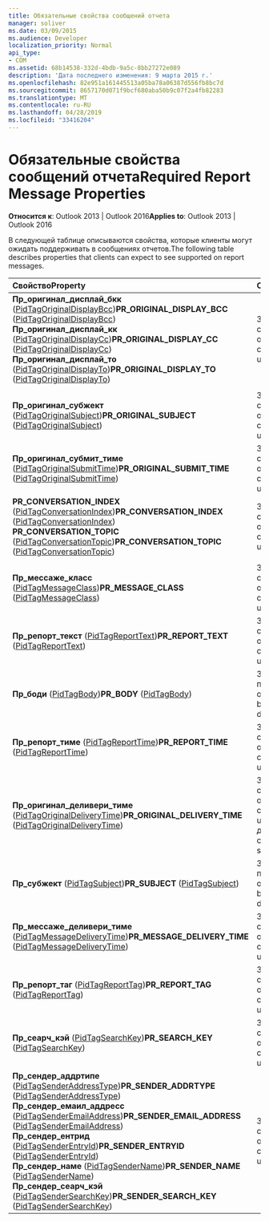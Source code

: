 ```yaml
---
title: Обязательные свойства сообщений отчета
manager: soliver
ms.date: 03/09/2015
ms.audience: Developer
localization_priority: Normal
api_type:
- COM
ms.assetid: 68b14538-332d-4bdb-9a5c-8bb27272e089
description: 'Дата последнего изменения: 9 марта 2015 г.'
ms.openlocfilehash: 82e951a161445513a05ba78a06387d556fb8bc7d
ms.sourcegitcommit: 8657170d071f9bcf680aba50b9c07f2a4fb82283
ms.translationtype: MT
ms.contentlocale: ru-RU
ms.lasthandoff: 04/28/2019
ms.locfileid: "33416204"
---
```

# <a name="required-report-message-properties"></a><span data-ttu-id="16905-103">Обязательные свойства сообщений отчета</span><span class="sxs-lookup"><span data-stu-id="16905-103">Required Report Message Properties</span></span>

  
  
<span data-ttu-id="16905-104">**Относится к**: Outlook 2013 | Outlook 2016</span><span class="sxs-lookup"><span data-stu-id="16905-104">**Applies to**: Outlook 2013 | Outlook 2016</span></span> 
  
<span data-ttu-id="16905-105">В следующей таблице описываются свойства, которые клиенты могут ожидать поддерживать в сообщениях отчетов.</span><span class="sxs-lookup"><span data-stu-id="16905-105">The following table describes properties that clients can expect to see supported on report messages.</span></span>
  
|<span data-ttu-id="16905-106">**Свойство**</span><span class="sxs-lookup"><span data-stu-id="16905-106">**Property**</span></span>|<span data-ttu-id="16905-107">**Описание**</span><span class="sxs-lookup"><span data-stu-id="16905-107">**Description**</span></span>|
|:-----|:-----|
|<span data-ttu-id="16905-108">**Пр_оригинал_дисплай_бкк** ([PidTagOriginalDisplayBcc](pidtagoriginaldisplaybcc-canonical-property.md))</span><span class="sxs-lookup"><span data-stu-id="16905-108">**PR_ORIGINAL_DISPLAY_BCC** ([PidTagOriginalDisplayBcc](pidtagoriginaldisplaybcc-canonical-property.md))</span></span>  <br/> <span data-ttu-id="16905-109">**Пр_оригинал_дисплай_кк** ([PidTagOriginalDisplayCc](pidtagoriginaldisplaycc-canonical-property.md))</span><span class="sxs-lookup"><span data-stu-id="16905-109">**PR_ORIGINAL_DISPLAY_CC** ([PidTagOriginalDisplayCc](pidtagoriginaldisplaycc-canonical-property.md))</span></span>  <br/> <span data-ttu-id="16905-110">**Пр_оригинал_дисплай_то** ([PidTagOriginalDisplayTo](pidtagoriginaldisplayto-canonical-property.md))</span><span class="sxs-lookup"><span data-stu-id="16905-110">**PR_ORIGINAL_DISPLAY_TO** ([PidTagOriginalDisplayTo](pidtagoriginaldisplayto-canonical-property.md))</span></span>  <br/> |<span data-ttu-id="16905-111">ЗаДается создателем отчета, обычно MAPI.</span><span class="sxs-lookup"><span data-stu-id="16905-111">Set by creator of report, usually MAPI.</span></span>  <br/> |
|||
|<span data-ttu-id="16905-112">**Пр_оригинал_субжект** ([PidTagOriginalSubject](pidtagoriginalsubject-canonical-property.md))</span><span class="sxs-lookup"><span data-stu-id="16905-112">**PR_ORIGINAL_SUBJECT** ([PidTagOriginalSubject](pidtagoriginalsubject-canonical-property.md))</span></span>  <br/> |<span data-ttu-id="16905-113">ЗаДается создателем отчета, обычно MAPI.</span><span class="sxs-lookup"><span data-stu-id="16905-113">Set by creator of report, usually MAPI.</span></span>  <br/> |
|<span data-ttu-id="16905-114">**Пр_оригинал_субмит_тиме** ([PidTagOriginalSubmitTime](pidtagoriginalsubmittime-canonical-property.md))</span><span class="sxs-lookup"><span data-stu-id="16905-114">**PR_ORIGINAL_SUBMIT_TIME** ([PidTagOriginalSubmitTime](pidtagoriginalsubmittime-canonical-property.md))</span></span>  <br/> |<span data-ttu-id="16905-115">ЗаДается создателем отчета, обычно MAPI.</span><span class="sxs-lookup"><span data-stu-id="16905-115">Set by creator of report, usually MAPI.</span></span>  <br/> |
|<span data-ttu-id="16905-116">**PR_CONVERSATION_INDEX** ([PidTagConversationIndex](pidtagconversationindex-canonical-property.md))</span><span class="sxs-lookup"><span data-stu-id="16905-116">**PR_CONVERSATION_INDEX** ([PidTagConversationIndex](pidtagconversationindex-canonical-property.md))</span></span>  <br/> <span data-ttu-id="16905-117">**PR_CONVERSATION_TOPIC** ([PidTagConversationTopic](pidtagconversationtopic-canonical-property.md))</span><span class="sxs-lookup"><span data-stu-id="16905-117">**PR_CONVERSATION_TOPIC** ([PidTagConversationTopic](pidtagconversationtopic-canonical-property.md))</span></span>  <br/> |<span data-ttu-id="16905-118">ЗаДается создателем отчета, обычно MAPI.</span><span class="sxs-lookup"><span data-stu-id="16905-118">Set by creator of report, usually MAPI.</span></span>  <br/> |
|||
|<span data-ttu-id="16905-119">**Пр_мессаже_класс** ([PidTagMessageClass](pidtagmessageclass-canonical-property.md))</span><span class="sxs-lookup"><span data-stu-id="16905-119">**PR_MESSAGE_CLASS** ([PidTagMessageClass](pidtagmessageclass-canonical-property.md))</span></span>  <br/> |<span data-ttu-id="16905-120">ЗаДается создателем отчета, обычно MAPI.</span><span class="sxs-lookup"><span data-stu-id="16905-120">Set by creator of report, usually MAPI.</span></span>  <br/> |
|<span data-ttu-id="16905-121">**Пр_репорт_текст** ([PidTagReportText](pidtagreporttext-canonical-property.md))</span><span class="sxs-lookup"><span data-stu-id="16905-121">**PR_REPORT_TEXT** ([PidTagReportText](pidtagreporttext-canonical-property.md))</span></span>  <br/> |<span data-ttu-id="16905-122">ЗаДается создателем отчета, обычно MAPI.</span><span class="sxs-lookup"><span data-stu-id="16905-122">Set by creator of report, usually MAPI.</span></span>  <br/> |
|<span data-ttu-id="16905-123">**Пр_боди** ([PidTagBody](pidtagbody-canonical-property.md))</span><span class="sxs-lookup"><span data-stu-id="16905-123">**PR_BODY** ([PidTagBody](pidtagbody-canonical-property.md))</span></span>  <br/> |<span data-ttu-id="16905-124">ЗаДается клиентом перед отображением отчета.</span><span class="sxs-lookup"><span data-stu-id="16905-124">Set by client before report is displayed.</span></span>  <br/> |
|<span data-ttu-id="16905-125">**Пр_репорт_тиме** ([PidTagReportTime](pidtagreporttime-canonical-property.md))</span><span class="sxs-lookup"><span data-stu-id="16905-125">**PR_REPORT_TIME** ([PidTagReportTime](pidtagreporttime-canonical-property.md))</span></span>  <br/> |<span data-ttu-id="16905-126">ЗаДается создателем отчета, обычно MAPI.</span><span class="sxs-lookup"><span data-stu-id="16905-126">Set by creator of report, usually MAPI.</span></span>  <br/> |
|<span data-ttu-id="16905-127">**Пр_оригинал_деливери_тиме** ([PidTagOriginalDeliveryTime](pidtagoriginaldeliverytime-canonical-property.md))</span><span class="sxs-lookup"><span data-stu-id="16905-127">**PR_ORIGINAL_DELIVERY_TIME** ([PidTagOriginalDeliveryTime](pidtagoriginaldeliverytime-canonical-property.md))</span></span>  <br/> |<span data-ttu-id="16905-128">ЗаДается создателем отчета, обычно MAPI.</span><span class="sxs-lookup"><span data-stu-id="16905-128">Set by creator of report, usually MAPI.</span></span> <span data-ttu-id="16905-129">Только для чтения отчетов о состоянии.</span><span class="sxs-lookup"><span data-stu-id="16905-129">For read status reports only.</span></span>  <br/> |
|<span data-ttu-id="16905-130">**Пр_субжект** ([PidTagSubject](pidtagsubject-canonical-property.md))</span><span class="sxs-lookup"><span data-stu-id="16905-130">**PR_SUBJECT** ([PidTagSubject](pidtagsubject-canonical-property.md))</span></span>  <br/> |<span data-ttu-id="16905-131">ЗаДается клиентом перед отображением отчета.</span><span class="sxs-lookup"><span data-stu-id="16905-131">Set by client before report is displayed.</span></span>  <br/> |
|<span data-ttu-id="16905-132">**Пр_мессаже_деливери_тиме** ([PidTagMessageDeliveryTime](pidtagmessagedeliverytime-canonical-property.md))</span><span class="sxs-lookup"><span data-stu-id="16905-132">**PR_MESSAGE_DELIVERY_TIME** ([PidTagMessageDeliveryTime](pidtagmessagedeliverytime-canonical-property.md))</span></span>  <br/> |<span data-ttu-id="16905-133">ЗаДается создателем отчета, обычно MAPI.</span><span class="sxs-lookup"><span data-stu-id="16905-133">Set by creator of report, usually MAPI.</span></span>  <br/> |
|<span data-ttu-id="16905-134">**Пр_репорт_таг** ([PidTagReportTag](pidtagreporttag-canonical-property.md))</span><span class="sxs-lookup"><span data-stu-id="16905-134">**PR_REPORT_TAG** ([PidTagReportTag](pidtagreporttag-canonical-property.md))</span></span>  <br/> |<span data-ttu-id="16905-135">ЗаДается создателем отчета, обычно MAPI.</span><span class="sxs-lookup"><span data-stu-id="16905-135">Set by creator of report, usually MAPI.</span></span>  <br/> |
|<span data-ttu-id="16905-136">**Пр_сеарч_кэй** ([PidTagSearchKey](pidtagsearchkey-canonical-property.md))</span><span class="sxs-lookup"><span data-stu-id="16905-136">**PR_SEARCH_KEY** ([PidTagSearchKey](pidtagsearchkey-canonical-property.md))</span></span>  <br/> |<span data-ttu-id="16905-137">ЗаДается создателем отчета, обычно MAPI.</span><span class="sxs-lookup"><span data-stu-id="16905-137">Set by creator of report, usually MAPI.</span></span>  <br/> |
|<span data-ttu-id="16905-138">**Пр_сендер_аддртипе** ([PidTagSenderAddressType](pidtagsenderaddresstype-canonical-property.md))</span><span class="sxs-lookup"><span data-stu-id="16905-138">**PR_SENDER_ADDRTYPE** ([PidTagSenderAddressType](pidtagsenderaddresstype-canonical-property.md))</span></span>  <br/> <span data-ttu-id="16905-139">**Пр_сендер_емаил_аддресс** ([PidTagSenderEmailAddress](pidtagsenderemailaddress-canonical-property.md))</span><span class="sxs-lookup"><span data-stu-id="16905-139">**PR_SENDER_EMAIL_ADDRESS** ([PidTagSenderEmailAddress](pidtagsenderemailaddress-canonical-property.md))</span></span>  <br/> <span data-ttu-id="16905-140">**Пр_сендер_ентрид** ([PidTagSenderEntryId](pidtagsenderentryid-canonical-property.md))</span><span class="sxs-lookup"><span data-stu-id="16905-140">**PR_SENDER_ENTRYID** ([PidTagSenderEntryId](pidtagsenderentryid-canonical-property.md))</span></span>  <br/> <span data-ttu-id="16905-141">**Пр_сендер_наме** ([PidTagSenderName](pidtagsendername-canonical-property.md))</span><span class="sxs-lookup"><span data-stu-id="16905-141">**PR_SENDER_NAME** ([PidTagSenderName](pidtagsendername-canonical-property.md))</span></span>  <br/> <span data-ttu-id="16905-142">**Пр_сендер_сеарч_кэй** ([PidTagSenderSearchKey](pidtagsendersearchkey-canonical-property.md))</span><span class="sxs-lookup"><span data-stu-id="16905-142">**PR_SENDER_SEARCH_KEY** ([PidTagSenderSearchKey](pidtagsendersearchkey-canonical-property.md))</span></span>  <br/> |<span data-ttu-id="16905-143">ЗаДается создателем отчета, обычно MAPI.</span><span class="sxs-lookup"><span data-stu-id="16905-143">Set by creator of report, usually MAPI.</span></span>  <br/> |
   

